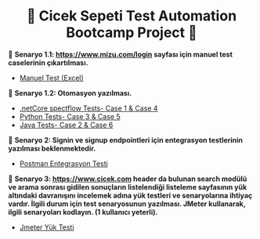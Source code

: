 <div align ="center">   
    
# :hibiscus: Cicek Sepeti Test Automation Bootcamp Project :hibiscus: 

</div>

:pushpin: **Senaryo 1.1: https://www.mizu.com/login sayfası için manuel test caselerinin çıkartılması.**
&nbsp;

- [Manuel Test (Excel)](https://docs.google.com/spreadsheets/d/1ZwhyRDwTawMpwOTFRqDBXei_6_InI9zZHUSVti3X-Bs/edit#gid=0)
&nbsp;
&nbsp;

:pushpin: **Senaryo 1.2: Otomasyon yazılması.**
&nbsp;

- [.netCore spectflow Tests- Case 1 & Case 4](https://github.com/IremUludirik/CicekSepeti_Test_Automation_Bootcamp_Project/tree/master/Scenario_1/Automation/dotNetCore_Specflow_Tests_case1_case4)
- [Python Tests- Case 3 & Case 5](https://github.com/IremUludirik/CicekSepeti_Test_Automation_Bootcamp_Project/tree/master/Scenario_1/Automation/Python_Tests_case3_case5)
- [Java Tests- Case 2 & Case 6](https://github.com/IremUludirik/CicekSepeti_Test_Automation_Bootcamp_Project/tree/master/Scenario_1/Automation/Java_Tests_case2_case6)



:pushpin: **Senaryo 2: Signin ve signup endpointleri için entegrasyon testlerinin yazılması beklenmektedir.**
&nbsp;

- [Postman Entegrasyon Testi](https://github.com/IremUludirik/CicekSepeti_Test_Automation_Bootcamp_Project/tree/master/Scenario_2)

:pushpin: **Senaryo 3: https://www.cicek.com header da bulunan search modülü ve arama sonrası gidilen sonuçların listelendiği listeleme sayfasının yük altındaki davranışını incelemek adına yük testleri ve senaryolarına ihtiyaç vardır. İlgili durum için test senaryosunun yazılması. JMeter kullanarak, ilgili senaryoları kodlayın. (1 kullanıcı yeterli).**
&nbsp;

- [Jmeter Yük Testi](https://github.com/IremUludirik/CicekSepeti_Test_Automation_Bootcamp_Project/tree/master/Scenario_3)

    

